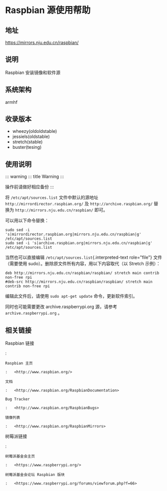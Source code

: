 # Raspbian 源使用帮助

## 地址

<https://mirrors.nju.edu.cn/raspbian/>

## 说明

Raspbian 安装镜像和软件源

## 系统架构

armhf

## 收录版本

-   wheezy(oldoldstable)
-   jessiels(oldstable)
-   stretch(stable)
-   buster(tesing)

## 使用说明

::: warning
::: title
Warning
:::

操作前请做好相应备份
:::

将 `/etc/apt/sources.list` 
文件中默认的源地址 `http://mirrordirector.raspbian.org/`
及 `http://archive.raspbian.org/` 替换为
`http://mirrors.nju.edu.cn/raspbian/` 即可。

可以用以下命令替换：

    sudo sed -i 's|mirrordirector.raspbian.org|mirrors.nju.edu.cn/raspbian|g' /etc/apt/sources.list
    sudo sed -i 's|archive.raspbian.org|mirrors.nju.edu.cn/raspbian|g' /etc/apt/sources.list

当然也可以直接编辑 `/etc/apt/sources.list`{.interpreted-text
role="file"} 文件（需要使用
sudo）。删除原文件所有内容，用以下内容取代（以 Stretch 示例）：

    deb http://mirrors.nju.edu.cn/raspbian/raspbian/ stretch main contrib non-free rpi
    #deb-src http://mirrors.nju.edu.cn/raspbian/raspbian/ stretch main contrib non-free rpi

编辑此文件后，请使用 `sudo apt-get update` 命令，更新软件索引。

同时也可能需要更改 archive.raspberrypi.org 源，请参考
`archive.raspberrypi.org`  。

## 相关链接

Raspbian 链接

:   

    Raspbian 主页

    :   <http://www.raspbian.org/>

    文档

    :   <http://www.raspbian.org/RaspbianDocumentation>

    Bug Tracker

    :   <http://www.raspbian.org/RaspbianBugs>

    镜像列表

    :   <http://www.raspbian.org/RaspbianMirrors>

树莓派链接

:   

    树莓派基金会主页

    :   <https://www.raspberrypi.org/>

    树莓派基金会论坛 Raspbian 版块

    :   <https://www.raspberrypi.org/forums/viewforum.php?f=66>
